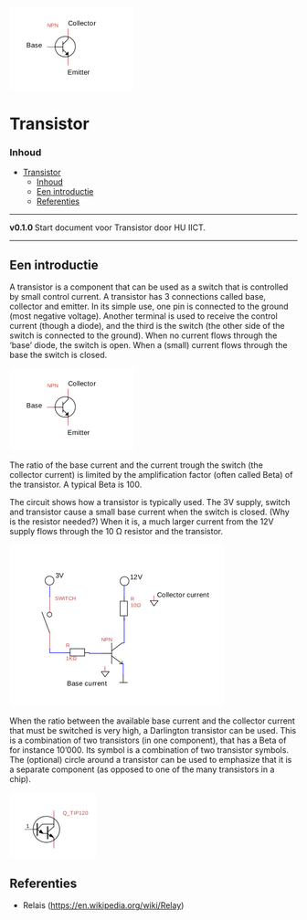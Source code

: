 ![logo](./img/Transistor.svg) [](logo-id)

# Transistor[](title-id)

### Inhoud[](toc-id)

- [Transistor](#transistor)
    - [Inhoud](#inhoud)
  - [Een introductie](#een-introductie)
  - [Referenties](#referenties)

---

**v0.1.0 [](version-id)** Start document voor Transistor door HU IICT[](author-id).

---

## Een introductie

A transistor is a component that can be used as a switch that is controlled by small control current. A transistor has 3 connections called base, collector and emitter. In its simple use, one pin is connected to the ground (most negative voltage). Another terminal is used to receive the control current (though a diode), and the third is the switch (the other side of the switch is connected to the ground). When no current flows through the ‘base’ diode, the switch is open. When a (small) current flows through the base the switch is closed.

![Transistor pin names](../transistor/img/Transistor.svg)

The ratio of the base current and the current trough the switch (the collector current) is limited by the amplification factor (often called Beta) of the transistor. A typical Beta is 100.

The circuit shows how a transistor is typically used. The 3V supply, switch and transistor cause a small base current when the switch is closed. (Why is the resistor needed?) When it is, a much larger current from the 12V supply flows through the 10 Ω resistor and the transistor.

![Base and collector currents](../transistor/img/Base_and_collector_currents.svg)

When the ratio between the available base current and the collector current that must be switched is very high, a Darlington transistor can be used. This is a combination of two transistors (in one component), that has a Beta of for instance 10’000. Its symbol is a combination of two transistor symbols. The (optional) circle around a transistor can be used to emphasize that it is a separate component (as opposed to one of the many transistors in a chip).

![Darlington transistor](../transistor/img/Darlington_transistor.svg)

## Referenties

- Relais (<https://en.wikipedia.org/wiki/Relay>)